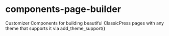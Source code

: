 # components-page-builder
Customizer Components for building beautiful ClassicPress pages with any theme that supports it via add_theme_support()
